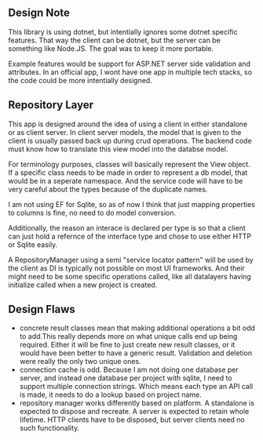 ## Design Note
This library is using dotnet, but intentially ignores some dotnet specific features. That way the client can be dotnet, but the server can be something like Node.JS. The goal was to keep it more portable.

Example features would be support for ASP.NET server side validation and attributes. In an official app, I wont have one app in multiple tech stacks, so the code could be more intentially designed.

## Repository Layer
This app is designed around the idea of using a client in either standalone or as client server. In client server models, the model that is given to the client is usually passed back up during crud operations. The backend code must know how to translate this view model into the databse model. 

For terminology purposes, classes will basically represent the View object. If a specific class needs to be made in order to represent a db model, that would be in a seperate namespace. And the service code will have to be very careful about the types because of the duplicate names. 

I am not using EF for Sqlite, so as of now I think that just mapping properties to columns is fine, no need to do model conversion.

Additionally, the reason an interace is declared per type is so that a client can just hold a refernce of the interface type and chose to use either HTTP or Sqlite easily.

A RepositoryManager using a semi "service locator pattern" will be used by the client as DI is typically not possible on most UI frameworks. And their might need to be some specific operations called, like all datalayers having initialize called when a new project is created.

## Design Flaws
- concrete result classes mean that making additional operations a bit odd to add.This really depends more on what unique calls end up being required. Either it will be fine to just create new result classes, or it would have been better to have a generic result. Validation and deletion were really the only two unique ones.
- connection cache is odd. Because I am not doing one database per server, and instead one database per project with sqlite, I need to support multiple connection strings. Which means each type an API call is made, it needs to do a lookup based on project name.
- repository manager works differently based on platform. A standalone is expected to dispose and recreate. A server is expected to retain whole lifetime. HTTP clients have to be disposed, but server clients need no such functionality.